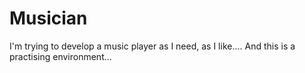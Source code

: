 # Musician
I'm trying to develop a music player as I need, as I like....
And this is a practising environment...
